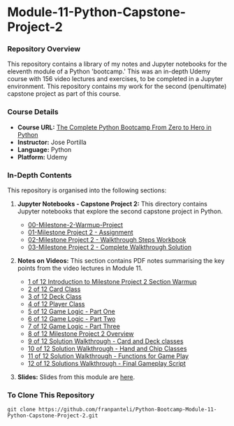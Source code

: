 # Module-11-Python-Capstone-Project-2

### Repository Overview
This repository contains a library of my notes and Jupyter notebooks for the eleventh module of a Python 'bootcamp.' This was an in-depth Udemy course with 156 video lectures and exercises, to be completed in a Jupyter environment. This repository contains my work for the second (penultimate) capstone project as part of this course.

### Course Details
- **Course URL:** [The Complete Python Bootcamp From Zero to Hero in Python](https://www.udemy.com/course/complete-python-bootcamp/?couponCode=ST18MT62524)
- **Instructor:** Jose Portilla
- **Language:** Python
- **Platform:** Udemy

### In-Depth Contents
This repository is organised into the following sections:

1. **Jupyter Notebooks - Capstone Project 2:**
   This directory contains Jupyter notebooks that explore the second capstone project in Python.
   - [00-Milestone-2-Warmup-Project](https://github.com/franpanteli/Python-Bootcamp-Module-11-Python-Capstone-Project-2/blob/main/Jupyter%20Notebooks%20-%20Capstone%20Project%202/00-Milestone-2-Warmup-Project.ipynb)
   - [01-Milestone Project 2 - Assignment](https://github.com/franpanteli/Python-Bootcamp-Module-11-Python-Capstone-Project-2/blob/main/Jupyter%20Notebooks%20-%20Capstone%20Project%202/01-Milestone%20Project%202%20-%20Assignment.ipynb)
   - [02-Milestone Project 2 - Walkthrough Steps Workbook](https://github.com/franpanteli/Python-Bootcamp-Module-11-Python-Capstone-Project-2/blob/main/Jupyter%20Notebooks%20-%20Capstone%20Project%202/02-Milestone%20Project%202%20-%20Walkthrough%20Steps%20Workbook.ipynb)
   - [03-Milestone Project 2 - Complete Walkthrough Solution](https://github.com/franpanteli/Python-Bootcamp-Module-11-Python-Capstone-Project-2/blob/main/Jupyter%20Notebooks%20-%20Capstone%20Project%202/03-Milestone%20Project%202%20-%20Complete%20Walkthrough%20Solution.ipynb)

2. **Notes on Videos:**
   This section contains PDF notes summarising the key points from the video lectures in Module 11.
   - [1 of 12 Introduction to Milestone Project 2 Section Warmup](https://github.com/franpanteli/Python-Bootcamp-Module-11-Python-Capstone-Project-2/blob/main/Notes%20on%20Videos%20-%20Module%2011%20Python%20Capstone%20Project%202/1%20of%2012%20Introduction%20to%20Milestone%20Project%202%20Section%20Warmup.pdf)
   - [2 of 12 Card Class](https://github.com/franpanteli/Python-Bootcamp-Module-11-Python-Capstone-Project-2/blob/main/Notes%20on%20Videos%20-%20Module%2011%20Python%20Capstone%20Project%202/2%20of%2012%20Card%20Class.pdf)
   - [3 of 12 Deck Class](https://github.com/franpanteli/Python-Bootcamp-Module-11-Python-Capstone-Project-2/blob/main/Notes%20on%20Videos%20-%20Module%2011%20Python%20Capstone%20Project%202/3%20of%2012%20Deck%20Class.pdf)
   - [4 of 12 Player Class](https://github.com/franpanteli/Python-Bootcamp-Module-11-Python-Capstone-Project-2/blob/main/Notes%20on%20Videos%20-%20Module%2011%20Python%20Capstone%20Project%202/4%20of%2012%20Player%20Class.pdf)
   - [5 of 12 Game Logic - Part One](https://github.com/franpanteli/Python-Bootcamp-Module-11-Python-Capstone-Project-2/blob/main/Notes%20on%20Videos%20-%20Module%2011%20Python%20Capstone%20Project%202/5%20of%2012%20Game%20Logic%20-%20Part%20One.pdf)
   - [6 of 12 Game Logic - Part Two](https://github.com/franpanteli/Python-Bootcamp-Module-11-Python-Capstone-Project-2/blob/main/Notes%20on%20Videos%20-%20Module%2011%20Python%20Capstone%20Project%202/6%20of%2012%20Game%20Logic%20-%20Part%20Two.pdf)
   - [7 of 12 Game Logic - Part Three](https://github.com/franpanteli/Python-Bootcamp-Module-11-Python-Capstone-Project-2/blob/main/Notes%20on%20Videos%20-%20Module%2011%20Python%20Capstone%20Project%202/7%20of%2012%20Game%20Logic%20-%20Part%20Three.pdf)
   - [8 of 12 Milestone Project 2 Overview](https://github.com/franpanteli/Python-Bootcamp-Module-11-Python-Capstone-Project-2/blob/main/Notes%20on%20Videos%20-%20Module%2011%20Python%20Capstone%20Project%202/8%20of%2012%20Milestone%20Project%202%20Overview.pdf)
   - [9 of 12 Solution Walkthrough - Card and Deck classes](https://github.com/franpanteli/Python-Bootcamp-Module-11-Python-Capstone-Project-2/blob/main/Notes%20on%20Videos%20-%20Module%2011%20Python%20Capstone%20Project%202/9%20of%2012%20Solution%20Walkthrough%20-%20Card%20and%20Deck%20classes.pdf)
   - [10 of 12 Solution Walkthrough - Hand and Chip Classes](https://github.com/franpanteli/Python-Bootcamp-Module-11-Python-Capstone-Project-2/blob/main/Notes%20on%20Videos%20-%20Module%2011%20Python%20Capstone%20Project%202/10%20of%2012%20Solution%20Walkthrough%20-%20Hand%20and%20Chip%20Classes.pdf)
   - [11 of 12 Solution Walkthrough - Functions for Game Play](https://github.com/franpanteli/Python-Bootcamp-Module-11-Python-Capstone-Project-2/blob/main/Notes%20on%20Videos%20-%20Module%2011%20Python%20Capstone%20Project%202/11%20of%2012%20Solution%20Walkthrough%20-%20Functions%20for%20Game%20Play.pdf)
   - [12 of 12 Solutions Walkthrough - Final Gameplay Script](https://github.com/franpanteli/Python-Bootcamp-Module-11-Python-Capstone-Project-2/blob/main/Notes%20on%20Videos%20-%20Module%2011%20Python%20Capstone%20Project%202/12%20of%2012%20Solutions%20Walkthrough%20-%20Final%20Gameplay%20Script.pdf)

3. **Slides:**
   Slides from this module are [here](https://github.com/franpanteli/Python-Bootcamp-Module-11-Python-Capstone-Project-2/blob/main/Capstone%20Project%202%20Slides.pdf).

### To Clone This Repository
```
git clone https://github.com/franpanteli/Python-Bootcamp-Module-11-Python-Capstone-Project-2.git
```